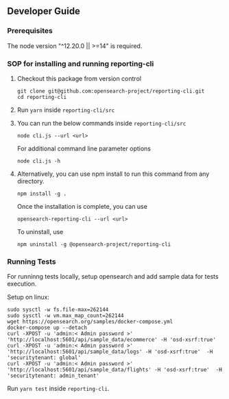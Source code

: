 ## Developer Guide

### Prerequisites

The node version "^12.20.0 || >=14" is required.

### SOP for installing and running reporting-cli

1. Checkout this package from version control
    ```
    git clone git@github.com:opensearch-project/reporting-cli.git
    cd reporting-cli
    ```
2. Run `yarn` inside `reporting-cli/src`
3. You can run the below commands inside `reporting-cli/src`
    ```
    node cli.js --url <url>
    ```
    For additional command line parameter options
    ```
    node cli.js -h
    ```
4. Alternatively, you can use npm install to run this command from any directory.
    ```
    npm install -g .
    ```
    Once the installation is complete, you can use
    ```
    opensearch-reporting-cli --url <url>
    ```

    To uninstall, use  
    ```
    npm uninstall -g @opensearch-project/reporting-cli
    ```

### Running Tests

For runninng tests locally, setup opensearch and add sample data for tests execution.

Setup on linux:
```
sudo sysctl -w fs.file-max=262144
sudo sysctl -w vm.max_map_count=262144
wget https://opensearch.org/samples/docker-compose.yml
docker-compose up --detach
curl -XPOST -u 'admin:< Admin password >' 'http://localhost:5601/api/sample_data/ecommerce' -H 'osd-xsrf:true'
curl -XPOST -u 'admin:< Admin password >' 'http://localhost:5601/api/sample_data/logs' -H 'osd-xsrf:true'  -H 'securitytenant: global'
curl -XPOST -u 'admin:< Admin password >' 'http://localhost:5601/api/sample_data/flights' -H 'osd-xsrf:true'  -H 'securitytenant: admin_tenant'
```
Run `yarn test` inside `reporting-cli`.
